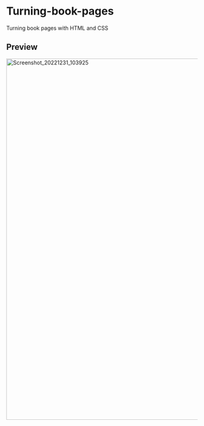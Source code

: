# Turning-book-pages
Turning book pages with HTML and CSS

## Preview
<img width="951" alt="Screenshot_20221231_103925" src="https://user-images.githubusercontent.com/59678435/210125700-4cceb6d4-a703-4a13-a73d-f385577abfdb.png">
